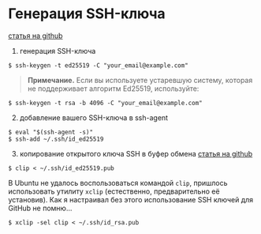 # Генерация SSH-ключа

[статья на github](https://docs.github.com/en/github/authenticating-to-github/connecting-to-github-with-ssh/generating-a-new-ssh-key-and-adding-it-to-the-ssh-agent)

1) генерация SSH-ключа
```shell
$ ssh-keygen -t ed25519 -C "your_email@example.com"
```

>**Примечание.** Если вы используете устаревшую систему, которая не поддерживает алгоритм Ed25519, используйте:
```shell
$ ssh-keygen -t rsa -b 4096 -C "your_email@example.com"
```

2) добавление вашего SSH-ключа в ssh-agent
```
$ eval "$(ssh-agent -s)"
$ ssh-add ~/.ssh/id_ed25519
```

3) копирование открытого ключа SSH в буфер обмена
[статья на github](https://docs.github.com/en/github/authenticating-to-github/connecting-to-github-with-ssh/adding-a-new-ssh-key-to-your-github-account)
```
$ clip < ~/.ssh/id_ed25519.pub
```

В  Ubuntu не удалось воспользоваться командой `clip`, пришлось использовать утилиту `xclip` (естественно, предварительно её установив). Как я настраивал без этого использование SSH ключей для GitHub не помню...
```
$ xclip -sel clip < ~/.ssh/id_rsa.pub
```
